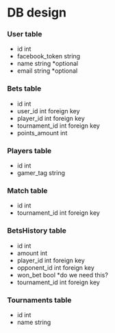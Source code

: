 # DB design

### User table
* id                int
* facebook_token    string
* name              string \*optional
* email             string \*optional

### Bets table
* id                int
* user_id           int  foreign key
* player_id         int  foreign key
* tournament_id     int  foreign key
* points_amount     int

### Players table
* id                int
* gamer_tag         string

### Match table
* id                int
* tournament_id     int  foreign key


### BetsHistory table
* id                int
* amount            int
* player_id         int  foreign key
* opponent_id       int  foreign key
* won_bet           bool \*do we need this?
* tournament_id     int  foreign key

### Tournaments table
* id               int 
* name             string
